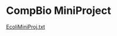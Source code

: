 # CompBio MiniProject
[EcoliMiniProj.txt](https://github.com/atruck1997/CompBio_MiniProject/files/8183939/EcoliMiniProj.txt)
